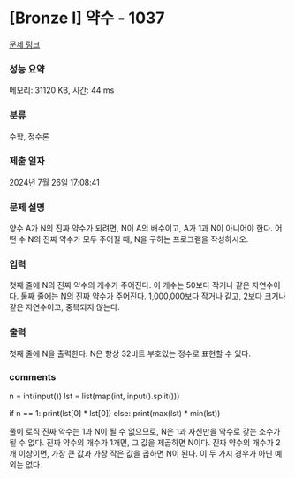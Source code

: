 # [Bronze I] 약수 - 1037 

[문제 링크](https://www.acmicpc.net/problem/1037) 

### 성능 요약

메모리: 31120 KB, 시간: 44 ms

### 분류

수학, 정수론

### 제출 일자

2024년 7월 26일 17:08:41

### 문제 설명

<p>양수 A가 N의 진짜 약수가 되려면, N이 A의 배수이고, A가 1과 N이 아니어야 한다. 어떤 수 N의 진짜 약수가 모두 주어질 때, N을 구하는 프로그램을 작성하시오.</p>

### 입력 

 <p>첫째 줄에 N의 진짜 약수의 개수가 주어진다. 이 개수는 50보다 작거나 같은 자연수이다. 둘째 줄에는 N의 진짜 약수가 주어진다. 1,000,000보다 작거나 같고, 2보다 크거나 같은 자연수이고, 중복되지 않는다.</p>

### 출력 

 <p>첫째 줄에 N을 출력한다. N은 항상 32비트 부호있는 정수로 표현할 수 있다.</p>

### comments

 n = int(input())
lst = list(map(int, input().split()))

if n == 1:
    print(lst[0] * lst[0])
else:
    print(max(lst) * min(lst))


풀이 로직
진짜 약수는 1과 N이 될 수 없으므로, N은 1과 자신만을 약수로 갖는 소수가 될 수 없다.
진짜 약수의 개수가 1개면, 그 값을 제곱하면 N이다.
진짜 약수의 개수가 2개 이상이면, 가장 큰 값과 가장 작은 값을 곱하면 N이 된다.
이 두 가지 경우가 아닌 예외는 없다.
    


